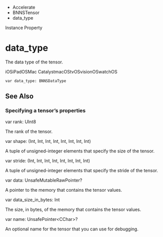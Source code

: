 

- Accelerate
- BNNSTensor
-  data_type 

Instance Property

# data_type

The data type of the tensor.

iOSiPadOSMac CatalystmacOStvOSvisionOSwatchOS

``` source
var data_type: BNNSDataType
```

## See Also

### Specifying a tensor’s properties

var rank: UInt8

The rank of the tensor.

var shape: (Int, Int, Int, Int, Int, Int, Int, Int)

A tuple of unsigned-integer elements that specify the size of the tensor.

var stride: (Int, Int, Int, Int, Int, Int, Int, Int)

A tuple of unsigned-integer elements that specify the stride of the tensor.

var data: UnsafeMutableRawPointer?

A pointer to the memory that contains the tensor values.

var data_size_in_bytes: Int

The size, in bytes, of the memory that contains the tensor values.

var name: UnsafePointer&lt;CChar>?

An optional name for the tensor that you can use for debugging.

